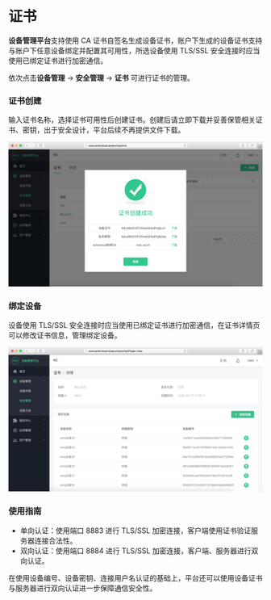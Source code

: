 # 证书

**设备管理平台**支持使用 CA 证书自签名生成设备证书，账户下生成的设备证书支持与账户下任意设备绑定并配置其可用性，所选设备使用 TLS/SSL 安全连接时应当使用已绑定证书进行加密通信。

依次点击**设备管理** -> **安全管理** -> **证书** 可进行证书的管理。

### 证书创建

输入证书名称，选择证书可用性后创建证书。创建后请立即下载并妥善保管相关证书、密钥，出于安全设计，平台后续不再提供文件下载。

![](/assets/certs_create.png)


### 绑定设备

设备使用 TLS/SSL 安全连接时应当使用已绑定证书进行加密通信，在证书详情页可以修改证书信息，管理绑定设备。

![](/assets/certs_bind.png)


### 使用指南

- 单向认证：使用端口 8883 进行 TLS/SSL 加密连接，客户端使用证书验证服务器连接合法性。
- 双向认证：使用端口 8884 进行 TLS/SSL 加密连接，客户端、服务器进行双向认证。

在使用设备编号、设备密钥、连接用户名认证的基础上，平台还可以使用设备证书与服务器进行双向认证进一步保障通信安全性。
